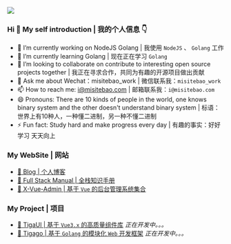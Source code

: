 ![](https://cdn.jsdelivr.net/gh/misitebao/misitebao@master/img/top_logo.png)

### Hi 👋 My self introduction | 我的个人信息 👇

* 🔭 I’m currently working on NodeJS Golang | 我使用 `NodeJS` 、 `Golang` 工作
* 🌱 I’m currently learning Golang | 现在正在学习 `Golang` 
* 👯 I’m looking to collaborate on contribute to interesting open source projects together | 我正在寻求合作，共同为有趣的开源项目做出贡献
* 💬 Ask me about Wechat：misitebao_work | 微信联系我：`misitebao_work`
* 📫 How to reach me: i@misitebao.com | 邮箱联系我：`i@misitebao.com`
* 😄 Pronouns: There are 10 kinds of people in the world, one knows binary system and the other doesn't understand binary system | 标语：世界上有10​​种人，一种懂二进制，另一种不懂二进制
* ⚡ Fun fact: Study hard and make progress every day | 有趣的事实：好好学习 天天向上

<!-- - 🤔 Hasakei -->

### My WebSite | 网站

* [🤔 Blog | 个人博客](https://blog.misitebao.com)
* [🤔 Full Stack Manual | 全栈知识手册](https://manual.fullstacklover.com/)
* [🤔 X-Vue-Admin | 基于 `Vue` 的后台管理系统集合](http://x-vue-admin.com/)

### My Project | 项目

* [🤔 TigaUI | 基于 `Vue3.x` 的高质量组件库](https://tigaui.tigateam.com/) *正在开发中。。。*
* [🤔 Tigago | 基于 `Golang` 的模块化 `Web` 开发框架](https://tigaui.tigateam.com/) *正在开发中。。。*

<!-- ### My Github | 我的Github -->

<!-- ![](https://github-readme-stats.vercel.app/api?username=misitebao&show_icons=true) -->
<!-- 

### My Repo | 开源仓库

[![ReadMe Card](https://github-readme-stats.vercel.app/api/pin/?username=gogf&repo=gf)](https://github.com/gogf/gf)

[![ReadMe Card](https://github-readme-stats.vercel.app/api/pin/?username=misitebao&repo=template-multi-page-vue-ssr)](https://github.com/misitebao/template-multi-page-vue-ssr)

[![ReadMe Card](https://github-readme-stats.vercel.app/api/pin/?username=misitebao&repo=full-stack-manual)](https://github.com/misitebao/full-stack-manual)

[![ReadMe Card](https://github-readme-stats.vercel.app/api/pin/?username=misitebao&repo=quality-repository)](https://github.com/misitebao/quality-repository) -->



